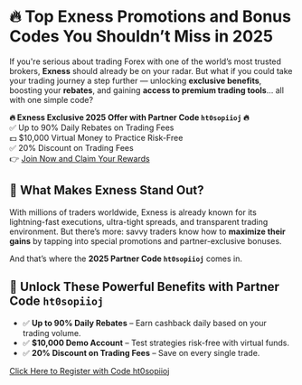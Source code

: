   <h1>🔥 Top Exness Promotions and Bonus Codes You Shouldn’t Miss in 2025</h1>
  <p>If you're serious about trading Forex with one of the world’s most trusted brokers, <strong>Exness</strong> should already be on your radar. But what if you could take your trading journey a step further — unlocking <strong>exclusive benefits</strong>, boosting your <strong>rebates</strong>, and gaining <strong>access to premium trading tools</strong>… all with one simple code?</p>
  <div class="highlight">
    <strong>🔥 Exness Exclusive 2025 Offer with Partner Code <code>ht0sopiioj</code> 🔥</strong><br>
    ✅ Up to 90% Daily Rebates on Trading Fees<br>
    💵 $10,000 Virtual Money to Practice Risk-Free<br>
    ✅ 20% Discount on Trading Fees<br>
    👉 <a class="cta-button" href="https://one.exnesstrack.org/a/ht0sopiioj" target="_blank">Join Now and Claim Your Rewards</a>
  </div>
  <h2>🎉 What Makes Exness Stand Out?</h2>
  <p>With millions of traders worldwide, Exness is already known for its lightning-fast executions, ultra-tight spreads, and transparent trading environment. But there’s more: savvy traders know how to <strong>maximize their gains</strong> by tapping into special promotions and partner-exclusive bonuses.</p>
  <p>And that’s where the <strong>2025 Partner Code <code>ht0sopiioj</code></strong> comes in.</p>
  <h2>🔑 Unlock These Powerful Benefits with Partner Code <code>ht0sopiioj</code></h2>
  <ul>
    <li>✅ <strong>Up to 90% Daily Rebates</strong> – Earn cashback daily based on your trading volume.</li>
    <li>✅ <strong>$10,000 Demo Account</strong> – Test strategies risk-free with virtual funds.</li>
    <li>✅ <strong>20% Discount on Trading Fees</strong> – Save on every single trade.</li>
  </ul>
  <a class="cta-button" href="https://one.exnesstrack.org/a/ht0sopiioj" target="_blank">Click Here to Register with Code ht0sopiioj</a>
  <h2>🧾 Why Use a Partner Code When Registering?</h2>
  <p><strong>Not all sign-ups are created equal.</strong> Using a verified Exness Partner Code isn’t just a formality — it’s a smart trading move. It opens doors to bonuses, priority support, premium features, and trading tools that regular accounts never see.</p>
  <p>But be warned: <strong>not every code offers the same value</strong>, and skipping the code altogether? That’s a missed opportunity you can’t afford.</p>
  <h3>🔍 Comparison Table: Why <code>ht0sopiioj</code> is the Smart Choice</h3>
  <table>
    <tr>
      <th>Features & Benefits</th>
      <th>No Code Used</th>
      <th>Random Partner Code</th>
      <th>Code: ht0sopiioj</th>
    </tr>
    <tr>
      <td>Access to Welcome Bonuses</td>
      <td class="cross">❌</td>
      <td class="check">✅ (limited)</td>
      <td class="check">✅✅✅ Full Access</td>
    </tr>
    <tr>
      <td>Fast-track Account Approval</td>
      <td class="cross">❌</td>
      <td class="cross">❌</td>
      <td class="check">✅ Prioritized</td>
    </tr>
    <tr>
      <td>Dedicated Trading Support</td>
      <td class="cross">❌</td>
      <td class="warn">⚠️ Sometimes</td>
      <td class="check">✅ Expert Assistance</td>
    </tr>
    <tr>
      <td>Free Premium Signals & Tools</td>
      <td class="cross">❌</td>
      <td class="warn">⚠️ Limited</td>
      <td class="check">✅ Included</td>
    </tr>
    <tr>
      <td>Private Trading Webinars</td>
      <td class="cross">❌</td>
      <td class="cross">❌</td>
      <td class="check">✅ Exclusive Access</td>
    </tr>
    <tr>
      <td>Lower Spread Promotions</td>
      <td class="cross">❌</td>
      <td class="warn">⚠️ Unreliable</td>
      <td class="check">✅ Guaranteed Offers</td>
    </tr>
    <tr>
      <td>Official Exness Partner Backing</td>
      <td class="cross">❌</td>
      <td class="cross">❌</td>
      <td class="check">✅ Verified & Trusted</td>
    </tr>
    <tr>
      <td>Personalized Onboarding</td>
      <td class="cross">❌</td>
      <td class="cross">❌</td>
      <td class="check">✅ Step-by-step Help</td>
    </tr>
    <tr>
      <td>Up to 90% Daily Rebates</td>
      <td class="cross">❌</td>
      <td class="cross">❌</td>
      <td class="check">✅ Maximum Rebate Rate</td>
    </tr>
    <tr>
      <td>20% Discount on Trading Fees</td>
      <td class="cross">❌</td>
      <td class="warn">⚠️ Limited</td>
      <td class="check">✅ Full Discount</td>
    </tr>
  </table>
  <h2>🎁 Exclusive 2025 Offers with Partner Code <code>ht0sopiioj</code></h2>
  <h3>✅ Up to 90% Daily Rebates</h3>
  <p>Earn real cashback <strong>every single day</strong> based on your trading activity. The more you trade, the more you get back — up to 90% of spreads and commissions.</p>
  <p><em>💡 Imagine trading and getting paid back for it — daily!</em></p>
  <h3>✅ 20% Discount on Trading Fees</h3>
  <p>Why pay full price when you can <strong>slash 20% off your trading costs</strong> just by using a code?</p>
  <ul>
    <li>Enter/exit trades more frequently</li>
    <li>Reduce cost per trade</li>
    <li>Boost overall profit margins</li>
  </ul>
  <p>These discounts apply <strong>automatically</strong> when you register via our official Partner Code.</p>
  <a class="cta-button" href="https://one.exnesstrack.org/a/ht0sopiioj" target="_blank">🎯 Click here to claim these offers now</a>
  <h2>⚡ Final Thoughts from a Forex Pro</h2>
  <p>In the fast-paced world of Forex, small advantages add up quickly. Whether it’s <strong>rebates</strong>, <strong>discounted fees</strong>, or <strong>exclusive tools</strong>, choosing the right partner code could make the difference between average performance and real profitability.</p>
  <p>The code <strong><code>ht0sopiioj</code></strong> isn’t just a bonus — it’s a <strong>strategic edge</strong>.</p>
  <a class="cta-button" href="https://one.exnesstrack.org/a/ht0sopiioj" target="_blank">🚀 Join Now and Maximize Your Trading Potential</a>
</body>
</html>
